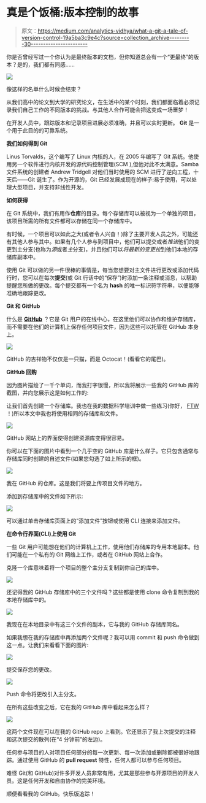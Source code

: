 # 真是个饭桶:版本控制的故事

> 原文：<https://medium.com/analytics-vidhya/what-a-git-a-tale-of-version-control-19a5ba3c9e4c?source=collection_archive---------30----------------------->

你是否曾经写过一个你认为是最终版本的文档，但你知道总会有一个“更最终”的版本？是的，我们都有同感……

![](img/04dc2b80ce3e2373d491f8b789399f24.png)

像这样的名单什么时候会结束？

从我们高中的论文到大学的研究论文，在生活中的某个时刻，我们都面临着必须记录我们自己工作的不同版本的挑战。与其他人合作可能会把这变成一场噩梦！

在开发人员中，跟踪版本和记录项目进展必须准确，并且可以实时更新。 **Git** 是一个用于此目的的可靠系统。

**我们如何得到 Git**

Linus Torvalds，这个编写了 Linux 内核的人，在 2005 年编写了 Git 系统。他使用另一个软件进行内核开发的源代码控制管理(SCM ),但他对此不太满意。Samba 文件系统的创建者 Andrew Tridgell 对他们当时使用的 SCM 进行了逆向工程，十天后——Git 诞生了。作为开源的，Git 已经发展成现在的样子:易于使用，可以处理大型项目，并支持非线性开发。

**如何获得**

在 Git 系统中，我们有用作**仓库**的目录。每个存储库可以被视为一个单独的项目，该项目所需的所有文件都可以存储在同一个存储库中。

有时候，一个项目可以如此之大(或者令人兴奋！)除了主要开发人员之外，可能还有其他人参与其中。如果有几个人参与到项目中，他们可以提交或者*推送*他们的变更到主分支(也称为*源*或者*主*分支)，并且他们可以*将最新的变更拉*到他们本地的存储库副本中。

使用 Git 可以做的另一件很棒的事情是，每当您想要对主文件进行更改或添加代码行时，您可以在每次**提交**(或 Git 行话中的“保存”)时添加一条注释或消息，以帮助提醒您所做的更改。每个提交都有一个名为 **hash** 的唯一标识符字符串，以便能够准确地跟踪更改。

**Git 和 GitHub**

什么是 [**GitHub**](https://github.com/) ？它是 Git 用户的在线中心，在这里他们可以协作和维护存储库，而不需要在他们的计算机上保存任何项目文件，因为这些可以托管在 GitHub 本身上。

![](img/5691fc4eed275f44f086928db00bad52.png)

GitHub 的吉祥物不仅仅是一只猫，而是 Octocat！(看看它的尾巴)。

**GitHub 回购**

因为图片描绘了一千个单词，而我打字很慢，所以我将展示一些我的 GitHub 库的截图，并向您展示这是如何工作的:

让我们首先创建一个存储库。我也在我的数据科学培训中做一些练习(你好， [FTW](https://www.ftwfoundation.org/) ！)所以本文中我也将使用相同的存储库和文件。

![](img/1e45d763c06334d697b0ecefe3c8d9bc.png)

GitHub 网站上的界面使得创建资源库变得很容易。

你可以在下面的图片中看到一个几乎空的 GitHub 库是什么样子。它只包含通常与存储库同时创建的自述文件(如果您勾选了如上所示的框)。

![](img/aae813cae09017bfeb5a470e0d225c4b.png)

我在 GitHub 的仓库。这是我们将要上传项目文件的地方。

添加到存储库中的文件如下所示:

![](img/7de33c7d0cb99987f5c40013b73ccb2b.png)

可以通过单击存储库页面上的“添加文件”按钮或使用 CLI 连接来添加文件。

**在命令行界面(CLI)上使用 Git**

一些 Git 用户可能想在他们的计算机上工作，使用他们存储库的专用本地副本。他们可能在一个私有的 Git 网络上工作，或者在 GitHub 网站上合作。

克隆一个库意味着将一个项目的整个主分支复制到你自己的库中。

![](img/72f5e8fc9d08f9f9d04f825faa05807b.png)

还记得我的 GitHub 存储库中的三个文件吗？这些都是使用 clone 命令复制到我的本地存储库中的。

![](img/bbf6c0eaf368d8a30212b349be6d52a3.png)

我现在在本地目录中有这三个文件的副本，它与我的 GitHub 存储库同名。

如果我想在我的存储库中再添加两个文件呢？我可以用 commit 和 push 命令做到这一点。让我们来看看下面的图片:

![](img/646dfe3ca0f71cb682d0ebdf5ed315af.png)

提交保存您的更改。

![](img/c2bcfab243a829bd146f751acdc23a40.png)

Push 命令将更改引入主分支。

在所有这些改变之后，它在我的 GitHub 库中看起来怎么样？

![](img/2483956737e5817ae73264fedfc00d2b.png)

这两个文件现在可以在我的 GitHub repo 上看到。它还显示了我上次提交的注释和这次提交的散列(在“4 分钟前”的左边)。

任何参与项目的人对项目任何部分的每一次更新、每一次添加或删除都被很好地跟踪。通过使用 GitHub 的 **pull request** 特性，任何人都可以参与任何项目。

难怪 Git(和 GitHub)对许多开发人员非常有用，尤其是那些参与开源项目的开发人员。这是任何开发和自由协作的完美环境。

顺便看看我的 GitHub。快乐版追踪！